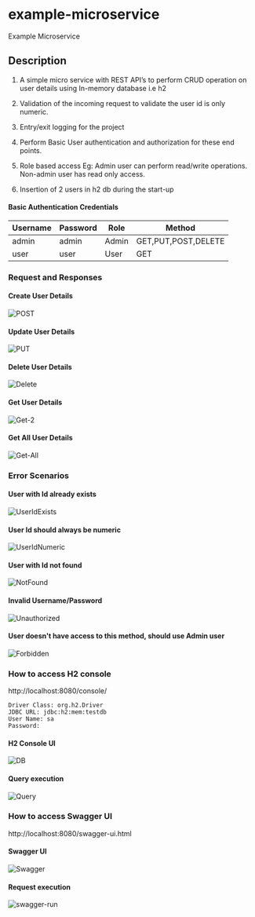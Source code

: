# example-microservice
Example Microservice

## Description

1. A simple micro service with REST API’s to perform CRUD operation on user details using
In-memory database i.e h2 

2. Validation of the incoming request to validate the user id is only numeric.

3. Entry/exit logging for the project

4. Perform Basic User authentication and authorization for these end points.

5. Role based access
Eg: Admin user can perform read/write operations.
    Non-admin user has read only access.
    
6. Insertion of 2 users in h2 db during the start-up



#### Basic Authentication Credentials
|Username   | Password  | Role  | Method  |
|---|---|---|---|
|  admin |admin   | Admin  | GET,PUT,POST,DELETE |
|  user | user   |  User | GET|


### Request and Responses
#### Create User Details
![POST](https://user-images.githubusercontent.com/16732168/89156207-a1de9980-d5ad-11ea-9468-c72c97108123.PNG)
#### Update User Details
![PUT](https://user-images.githubusercontent.com/16732168/89156210-a30fc680-d5ad-11ea-8fa9-78e830070b01.PNG)
#### Delete User Details
![Delete](https://user-images.githubusercontent.com/16732168/89156217-a440f380-d5ad-11ea-90de-0cbdfe5d8602.PNG)
#### Get User Details
![Get-2](https://user-images.githubusercontent.com/16732168/89156221-a4d98a00-d5ad-11ea-9358-667be8448dcb.PNG)
#### Get All User Details
![Get-All](https://user-images.githubusercontent.com/16732168/89156222-a5722080-d5ad-11ea-89d1-eb55d515bf08.PNG)

### Error Scenarios
#### User with Id already exists
![UserIdExists](https://user-images.githubusercontent.com/16732168/89156214-a3a85d00-d5ad-11ea-86e5-c293e6b643de.PNG)
#### User Id should always be numeric
![UserIdNumeric](https://user-images.githubusercontent.com/16732168/89156216-a3a85d00-d5ad-11ea-9fa6-417ce2ba0ca2.PNG)
#### User with Id not found
![NotFound](https://user-images.githubusercontent.com/16732168/89156227-a5722080-d5ad-11ea-94ed-83abc31d16b7.PNG)
#### Invalid Username/Password
![Unauthorized](https://user-images.githubusercontent.com/16732168/89156211-a30fc680-d5ad-11ea-811a-f15fe91efa47.PNG)
#### User doesn't have access to this method, should use Admin user
![Forbidden](https://user-images.githubusercontent.com/16732168/89156220-a4d98a00-d5ad-11ea-9dbd-917236700c0f.PNG)



### How to access H2 console
http://localhost:8080/console/

```
Driver Class: org.h2.Driver
JDBC URL: jdbc:h2:mem:testdb
User Name: sa
Password:
```
#### H2 Console UI
![DB](https://user-images.githubusercontent.com/16732168/89153479-4827a080-d5a8-11ea-81bf-8e0f3aee5367.PNG)

#### Query execution
![Query](https://user-images.githubusercontent.com/16732168/89154744-d69d2180-d5aa-11ea-9550-3f3999ed07d7.PNG)


### How to access Swagger UI
http://localhost:8080/swagger-ui.html

#### Swagger UI
![Swagger](https://user-images.githubusercontent.com/16732168/89153935-40b4c700-d5a9-11ea-850e-86cd30f6a6e6.PNG)

#### Request execution
![swagger-run](https://user-images.githubusercontent.com/16732168/89155062-78247300-d5ab-11ea-84db-6c87156be096.png)

